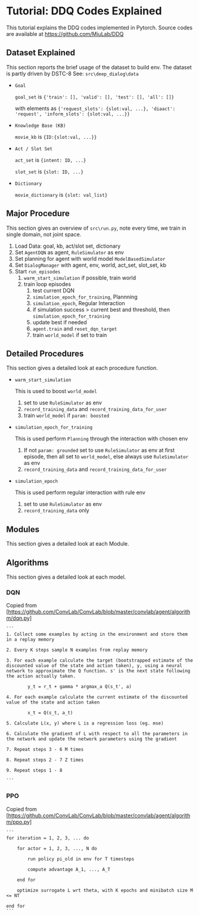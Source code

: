 # Tutorial: DDQ Codes Explained
  This tutorial explains the DDQ codes implemented in Pytorch.
  Source codes are available at https://github.com/MiuLab/DDQ

## Dataset Explained
  This section reports the brief usage of the dataset to build env.
  The dataset is partly driven by DSTC-8
  See: `src\deep_dialog\data`
  
  * `Goal` 
  
      `goal_set` is `{'train': [], 'valid': [], 'test': [], 'all': []}`
      
      with elements as `{'request_slots': {slot:val, ...}, 'diaact': 'request', 'inform_slots': {slot:val, ...}}`

  * `Knowledge Base (KB)` 
  
      `movie_kb` is `{ID:{slot:val, ...}}`
  
  * `Act / Slot Set` 
  
      `act_set` is `{intent: ID, ...}`
      
      `slot_set` is `{slot: ID, ...}`

  * `Dictionary`
  
      `movie_dictionary` is `{slot: val_list}`

## Major Procedure
  This section gives an overview of `src\run.py`, note every time, we train in single domain, not joint space.
  
  1. Load Data: goal, kb, act/slot set, dictionary
  2. Set `AgentDQN` as agent, `RuleSimulator` as env  
  3. Set planning for agent with world model `ModelBasedSimulator`
  4. Set `DialogManager` with agent, env, world, act_set, slot_set, kb
  5. Start `run_episodes`
      1. `warm_start_simulation` if possible, train world
      2. train loop episodes
          1. test current DQN 
          2. `simulation_epoch_for_training`, Plannning
          3. `simulation_epoch`, Regular Interaction 
          4. if simulation success > current best and threshold, then `simulation_epoch_for_training`
          5. update best if needed
          6. `agent.train` and `reset_dqn_target`
          7. train `world_model` if set to train
  
## Detailed Procedures
  This section gives a detailed look at each procedure function.
  
  * `warm_start_simulation` 
  
      This is used to boost `world_model`
      1. set to use `RuleSimulator` as env
      2. `record_training_data` and `record_training_data_for_user` 
      3. train `world_model` if `param: boosted`
  
  * `simulation_epoch_for_training` 
  
      This is used perform `Planning` through the interaction with chosen env
      1. If not `param: grounded` set to use `RuleSimulator` as env at first episode, then all set to `world_model`, 
      else always use `RuleSimulator` as env
      2. `record_training_data` and `record_training_data_for_user` 
  
  * `simulation_epoch` 
  
      This is used perform regular interaction with rule env
      1. set to use `RuleSimulator` as env
      2. `record_training_data` only


## Modules 
  This section gives a detailed look at each Module.

 
## Algorithms 
  This section gives a detailed look at each model.

### DQN
  Copied from [https://github.com/ConvLab/ConvLab/blob/master/convlab/agent/algorithm/dqn.py]
  
    ```
    1. Collect some examples by acting in the environment and store them in a replay memory
    
    2. Every K steps sample N examples from replay memory
    
    3. For each example calculate the target (bootstrapped estimate of the discounted value of the state and action taken), y, using a neural network to approximate the Q function. s' is the next state following the action actually taken.
 
            y_t = r_t + gamma * argmax_a Q(s_t', a)
            
    4. For each example calculate the current estimate of the discounted value of the state and action taken
    
            x_t = Q(s_t, a_t)
            
    5. Calculate L(x, y) where L is a regression loss (eg. mse)
    
    6. Calculate the gradient of L with respect to all the parameters in the network and update the network parameters using the gradient
    
    7. Repeat steps 3 - 6 M times
    
    8. Repeat steps 2 - 7 Z times
    
    9. Repeat steps 1 - 8
    
    ```
    
### PPO
  Copied from [https://github.com/ConvLab/ConvLab/blob/master/convlab/agent/algorithm/ppo.py]
  
    ```
    for iteration = 1, 2, 3, ... do
    
        for actor = 1, 2, 3, ..., N do
        
            run policy pi_old in env for T timesteps
            
            compute advantage A_1, ..., A_T
            
        end for
        
        optimize surrogate L wrt theta, with K epochs and minibatch size M <= NT
        
    end for
    ```
